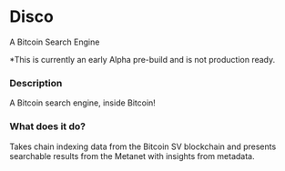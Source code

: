 # Disco
A Bitcoin Search Engine

*This is currently an early Alpha pre-build and is not production ready.

### Description
A Bitcoin search engine, inside Bitcoin! 

### What does it do?
Takes chain indexing data from the Bitcoin SV blockchain and presents searchable results from the Metanet with insights from metadata.